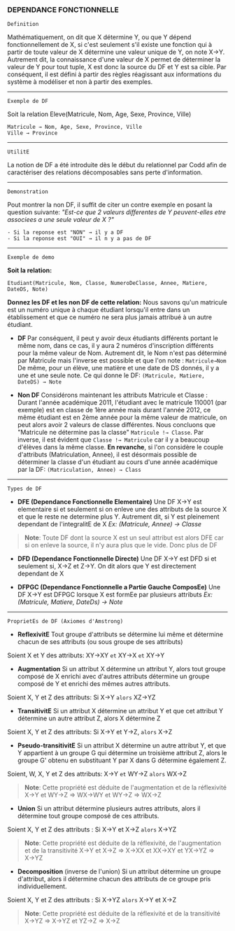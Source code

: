 ### DEPENDANCE FONCTIONNELLE

`Definition`

Mathématiquement, on dit que X détermine Y, ou que Y dépend fonctionnellement de X, si c'est seulement s'il existe une fonction qui à partir de toute valeur de X détermine une valeur unique de Y, on note X→Y. Autrement dit, la connaissance d'une valeur de X permet de déterminer la valeur de Y pour tout tuple, X est donc la source du DF et Y est sa cible. Par conséquent, il est défini à partir des règles réagissant aux informations du système à modéliser et non à partir des exemples.

---

`Exemple de DF`

Soit la relation Eleve(Matricule, Nom, Age, Sexe, Province, Ville)
```
Matricule → Nom, Age, Sexe, Province, Ville
Ville → Province
```

---

`UtilitE` 

La notion de DF a été introduite dès le début du relationnel par Codd afin de caractériser des relations décomposables sans perte d'information.

---

`Demonstration` 

Pout montrer la non DF, il suffit de citer un contre exemple en posant la question suivante: *"Est-ce que 2 valeurs differentes de Y peuvent-elles etre associees a une seule valeur de X ?"*
```
- Si la reponse est "NON" → il y a DF
- Si la reponse est "OUI" → il n y a pas de DF
```

---

`Exemple de demo`

**Soit la relation:**
```
Etudiant(Matricule, Nom, Classe, NumeroDeClasse, Annee, Matiere, DateDS, Note)
```

**Donnez les DF et les non DF de cette relation:**
Nous savons qu'un matricule est un numéro unique à chaque étudiant lorsqu'il entre dans un établissement et que ce numéro ne sera plus jamais attribué à un autre étudiant.

- **DF**
Par conséquent, il peut y avoir deux étudiants différents portant le même nom, dans ce cas, il y aura 2 numéros d'inscription différents pour la même valeur de Nom. Autrement dit, le Nom n'est pas déterminé par Matricule mais l'inverse est possible et que l'on note : `Matricule→Nom`
De même, pour un élève, une matière et une date de DS donnés, il y a une et une seule note. Ce qui donne le DF: `(Matricule, Matiere, DateDS) → Note`

- **Non DF**
Considérons maintenant les attributs Matricule et Classe : Durant l'année académique 2011, l'étudiant avec le matricule 110001 (par exemple) est en classe de 1ère année mais durant l'année 2012, ce même étudiant est en 2ème année pour la même valeur de matricule, on peut alors avoir 2 valeurs de classe différentes. Nous concluons que "Matricule ne détermine pas la classe" `Matricule !→ Classe`. Par inverse, il est évident que `Classe !→ Matricule` car il y a beaucoup d'élèves dans la même classe. **En revanche**, si l'on considère le couple d'attributs (Matriculation, Annee), il est désormais possible de déterminer la classe d'un étudiant au cours d'une année académique par la DF: `(Matriculation, Annee) → Class`

---

`Types de DF`

- **DFE (Dependance Fonctionnelle Elementaire)**
Une DF X→Y est elementaire si et seulement si on enleve une des attributs de la source X et que le reste ne determine plus Y. Autrement dit, si Y est pleinement dependant de l'integralitE de X
*Ex: (Matricule, Annee) → Classe*
>**Note**: Toute DF dont la source X est un seul attribut est alors DFE car si on enleve la source, il n'y aura plus que le vide. Donc plus de DF

- **DFD (Dependance Fonctionnelle Directe)**
Une DF X→Y est DFD si et seulement si, X→Z et Z→Y. On dit alors que Y est directement dependant de X

- **DFPGC (Dependance Fonctionnelle a Partie Gauche ComposEe)**
Une DF X→Y est DFPGC lorsque X est formEe par plusieurs attributs
*Ex: (Matricule, Matiere, DateDs) → Note*

---

`ProprietEs de DF (Axiomes d'Amstrong)`

- **ReflexivitE**
Tout groupe d'attributs se détermine lui même et détermine chacun de ses attributs (ou sous groupe de ses attributs)

Soient X et Y des attributs:
XY→XY `et` XY→X `et` XY→Y

- **Augmentation**
Si un attribut X détermine un attribut Y, alors tout groupe composé de X enrichi avec d'autres attributs détermine un groupe composé de Y et enrichi des mêmes autres attributs.

Soient X, Y et Z des attributs:
Si X→Y `alors` XZ→YZ

- **TransitivitE**
Si un attribut X détermine un attribut Y et que cet attribut Y détermine un autre attribut Z, alors X détermine Z

Soient X, Y et Z des attributs:
Si X→Y et Y→Z, `alors` X→Z

- **Pseudo-transitivitE**
Si un attribut X détermine un autre attribut Y, et que Y appartient à un groupe G qui détermine un troisième attribut Z, alors le groupe G' obtenu en substituant Y par X dans G détermine également Z.

Soient, W, X, Y et Z des attributs:
X→Y `et` WY→Z `alors` WX→Z

> **Note**: Cette propriété est déduite de l'augmentation et de la réflexivité
> X→Y et WY→Z ⇒ WX→WY et WY→Z ⇒ WX→Z

- **Union**
Si un attribut détermine plusieurs autres attributs, alors il détermine tout groupe composé de ces attributs.

Soient X, Y et Z des attributs :
Si X→Y et X→Z `alors` X→YZ

> **Note**: Cette propriété est déduite de la réflexivité, de l'augmentation et de la transitivité 
> X→Y et X→Z ⇒ X→XX et XX→XY et YX→YZ ⇒ X→YZ

- **Decomposition** (inverse de l'union)
Si un attribut détermine un groupe d'attribut, alors il détermine chacun des attributs de ce groupe pris individuellement.

Soient X, Y et Z des attributs :
Si X→YZ `alors` X→Y et X→Z 

> **Note**: Cette propriété est déduite de la réflexivité et de la transitivité 
> X→YZ ⇒ X→YZ et YZ→Z ⇒ X→Z
